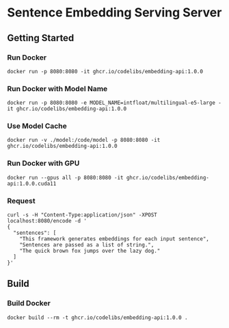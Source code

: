 # Sentence Embedding Serving Server

## Getting Started

### Run Docker

```
docker run -p 8080:8080 -it ghcr.io/codelibs/embedding-api:1.0.0
```

### Run Docker with Model Name

```
docker run -p 8080:8080 -e MODEL_NAME=intfloat/multilingual-e5-large -it ghcr.io/codelibs/embedding-api:1.0.0
```

### Use Model Cache

```
docker run -v ./model:/code/model -p 8080:8080 -it ghcr.io/codelibs/embedding-api:1.0.0
```

### Run Docker with GPU

```
docker run --gpus all -p 8080:8080 -it ghcr.io/codelibs/embedding-api:1.0.0.cuda11
```

### Request

```
curl -s -H "Content-Type:application/json" -XPOST localhost:8080/encode -d '
{
  "sentences": [
    "This framework generates embeddings for each input sentence",
    "Sentences are passed as a list of string.",
    "The quick brown fox jumps over the lazy dog."
  ]
}'
```

## Build

### Build Docker

```
docker build --rm -t ghcr.io/codelibs/embedding-api:1.0.0 .
```


